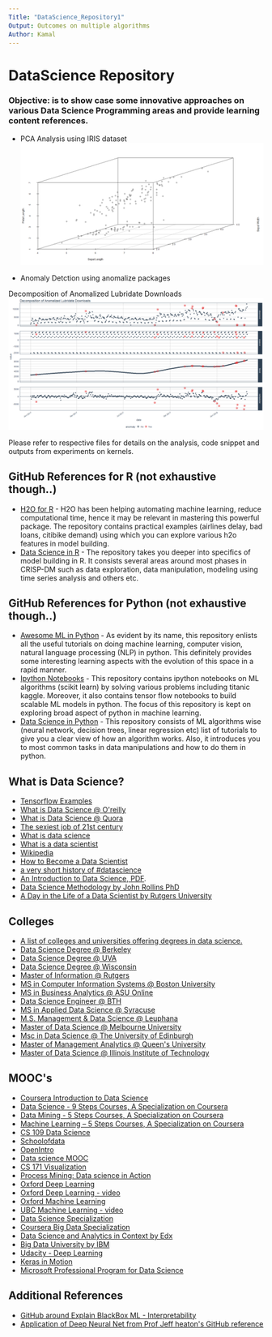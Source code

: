 ```yaml
---
Title: "DataScience_Repository1"
Output: Outcomes on multiple algorithms
Author: Kamal
---
```


# DataScience Repository

### Objective: is to show case some innovative approaches on various Data Science Programming areas and provide learning content references.


* PCA Analysis using IRIS dataset
![plot of chunk scatterplot3D](/PCA_Analysis1.PNG)


* Anomaly Detction using anomalize packages

Decomposition of Anomalized Lubridate Downloads
![plot of chunk Anomalized Lubridate Downloads](/AnomalizedLubridateDownloads.PNG)


Please refer to respective files for details on the analysis, code snippet and outputs from experiments on kernels.

## GitHub References for R (not exhaustive though..)

* [H2O for R](https://github.com/h2oai/h2o-3/tree/master/h2o-r/demos) - H2O has been helping automating machine learning, reduce computational time, hence it may be relevant in mastering this powerful package. The repository contains practical examples (airlines delay, bad loans, citibike demand) using which you can explore various h2o features in model building.
* [Data Science in R](https://github.com/ujjwalkarn/DataScienceR) - The repository takes you deeper into specifics of model building in R. It consists several areas around most phases in CRISP-DM such as data exploration, data manipulation, modeling using time series analysis and others etc.

## GitHub References for Python (not exhaustive though..)

* [Awesome ML in Python](https://github.com/josephmisiti/awesome-machine-learning#python) - As evident by its name, this repository enlists all the useful tutorials on doing machine learning, computer vision, natural language processing (NLP) in python. This definitely provides some interesting learning aspects with the evolution of this space in a rapid manner.
* [Ipython Notebooks](https://github.com/donnemartin/data-science-ipython-notebooks) - This repository contains ipython notebooks on ML algorithms (scikit learn) by solving various problems including titanic kaggle. Moreover, it also contains tensor flow notebooks to build scalable ML models in python. The focus of this repository is kept on exploring broad aspect of python in machine learning.
* [Data Science in Python](https://github.com/ujjwalkarn/DataSciencePython#data-science-with-python) - This repository consists of ML algorithms wise (neural network, decision trees, linear regression etc) list of tutorials to give you a clear view of how an algorithm works. Also, it introduces you to most common tasks in data manipulations and how to do them in python.

## What is Data Science?

* [Tensorflow Examples](https://github.com/aymericdamien/TensorFlow-Examples)
* [What is Data Science @ O'reilly](https://www.oreilly.com/ideas/what-is-data-science)
* [What is Data Science @ Quora](https://www.quora.com/Data-Science/What-is-data-science)
* [The sexiest job of 21st century](https://hbr.org/2012/10/data-scientist-the-sexiest-job-of-the-21st-century)
* [What is data science](http://www.datascientists.net/what-is-data-science)
* [What is a data scientist](http://www.becomingadatascientist.com/2014/02/14/what-is-a-data-scientist/)
* [Wikipedia](https://en.wikipedia.org/wiki/Data_science)
* [How to Become a Data Scientist](https://www.mastersindatascience.org/careers/data-scientist/)
* [a very short history of #datascience](http://www.forbes.com/sites/gilpress/2013/05/28/a-very-short-history-of-data-science/)
* [An Introduction to Data Science, PDF](https://ischool.syr.edu/media/documents/2012/3/DataScienceBook1_1.pdf).
* [Data Science Methodology by John Rollins PhD](http://www.ibmbigdatahub.com/blog/why-we-need-methodology-data-science)
* [A Day in the Life of a Data Scientist by Rutgers University](http://online.rutgers.edu/resources/articles/a-day-in-the-life-of-a-data-scientist/)

## Colleges

* [A list of colleges and universities offering degrees in data science.](https://github.com/ryanswanstrom/awesome-datascience-colleges)
* [Data Science Degree @ Berkeley](https://datascience.berkeley.edu/)
* [Data Science Degree @ UVA](https://dsi.virginia.edu/)
* [Data Science Degree @ Wisconsin](http://datasciencedegree.wisconsin.edu/)
* [Master of Information @ Rutgers](http://online.rutgers.edu/master-library-info/)
* [MS in Computer Information Systems @ Boston University](http://cisonline.bu.edu/)
* [MS in Business Analytics @ ASU Online](http://asuonline.asu.edu/online-degree-programs/graduate/master-science-business-analytics/)
* [Data Science Engineer @ BTH](https://www.bth.se/nyheter/bth-startar-sveriges-forsta-civilingenjorsprogram-inom-data-science/)
* [MS in Applied Data Science @ Syracuse](https://ischool.syr.edu/academics/graduate/masters-degrees/ms-in-applied-data-science/)
* [M.S. Management & Data Science @ Leuphana](https://www.leuphana.de/en/graduate-school/master/course-offerings/management-data-science.html)
* [Master of Data Science @ Melbourne University](https://science-courses.unimelb.edu.au/study/degrees/master-of-data-science/overview#overview)
* [Msc in Data Science @ The University of Edinburgh](https://www.ed.ac.uk/studying/postgraduate/degrees/index.php?r=site/view&id=902)
* [Master of Management Analytics @ Queen's University](https://smith.queensu.ca/grad_studies/mma/index.php)
* [Master of Data Science @ Illinois Institute of Technology](https://science.iit.edu/programs/graduate/master-data-science)

## MOOC's

* [Coursera Introduction to Data Science](https://www.coursera.org/specializations/data-science)
* [Data Science - 9 Steps Courses, A Specialization on Coursera](https://www.coursera.org/specializations/jhu-data-science)
* [Data Mining - 5 Steps Courses, A Specialization on Coursera](https://www.coursera.org/specialization/datamining)
* [Machine Learning – 5 Steps Courses, A Specialization on Coursera](https://www.coursera.org/specializations/machine-learning)
* [CS 109 Data Science](http://cs109.github.io/2015/)
* [Schoolofdata](https://schoolofdata.org/)
* [OpenIntro](https://www.openintro.org/)
* [Data science MOOC](http://datascience.sg/categories/MOOC/)
* [CS 171 Visualization](http://www.cs171.org/#!index.md)
* [Process Mining: Data science in Action](https://www.coursera.org/learn/process-mining)
* [Oxford Deep Learning](http://www.cs.ox.ac.uk/projects/DeepLearn/)
* [Oxford Deep Learning - video](https://www.youtube.com/playlist?list=PLE6Wd9FR--EfW8dtjAuPoTuPcqmOV53Fu)
* [Oxford Machine Learning](http://www.cs.ox.ac.uk/activities/machinelearning/)
* [UBC Machine Learning - video](http://www.cs.ubc.ca/~nando/540-2013/lectures.html)
* [Data Science Specialization](https://github.com/DataScienceSpecialization/courses)
* [Coursera Big Data Specialization](https://www.coursera.org/specializations/big-data)
* [Data Science and Analytics in Context by Edx](https://www.edx.org/xseries/data-science-analytics-context)
* [Big Data University by IBM](https://bigdatauniversity.com/)
* [Udacity - Deep Learning](https://www.udacity.com/course/deep-learning--ud730)
* [Keras in Motion](https://www.manning.com/livevideo/keras-in-motion) 
* [Microsoft Professional Program for Data Science](https://academy.microsoft.com/en-us/professional-program/tracks/data-science/)

## Additional References

* [GitHub around Explain BlackBox ML - Interpretability](https://github.com/interpretml/interpret)
* [Application of Deep Neural Net from Prof Jeff heaton's GitHub reference](https://github.com/jeffheaton/t81_558_deep_learning)


